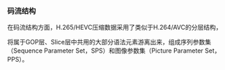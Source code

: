 ### 码流结构
在码流结构方面，H.265/HEVC压缩数据采用了类似于H.264/AVC的分层结构，

将属于GOP层、Slice层中共用的大部分语法元素游离出来，组成序列参数集（Sequence Parameter Set，SPS）和图像参数集（Picture Parameter Set，PPS）。
